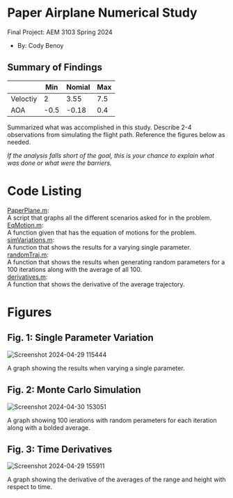   # Paper Airplane Numerical Study
  Final Project: AEM 3103 Spring 2024

  - By: Cody Benoy

  ## Summary of Findings
  |     |Min|Nomial|Max|
  |---|---|---|---|
  |Veloctiy|2|3.55|7.5|
  |AOA|-0.5|-0.18|0.4|

  Summarized what was accomplished in this study.  Describe 2-4 observations from simulating the flight path.
  Reference the figures below as needed.

  *If the analysis falls short of the goal, this is your chance to explain what was done or what were the barriers.*
 
  # Code Listing
[PaperPlane.m](PaperPlane.m): <br>
A script that graphs all the different scenarios asked for in the problem. <br>
[EqMotion.m](EqMotion.m): <br>
A function given that has the equation of motions for the problem. <br>
[simVariations.m](simVariations.m): <br>
A function that shows the results for a varying single parameter. <br>
[randomTraj.m](randomTraj.m): <br>
A function that shows the results when generating random parameters for a 100 iterations along with the average of all 100. <br>
[derivatives.m](derivatives.m): <br>
A function that shows the derivative of the average trajectory. <br>
  # Figures

  ## Fig. 1: Single Parameter Variation
  ![Screenshot 2024-04-29 115444](https://github.com/Codybeno/Final_Project/assets/167140425/d5693c9a-532f-4501-9f3e-d6bee93b7c6c)

A graph showing the results when varying a single parameter.

  ## Fig. 2: Monte Carlo Simulation
 ![Screenshot 2024-04-30 153051](https://github.com/Codybeno/Final_Project/assets/167140425/476b1c98-6d40-446f-a226-ebb98288f20a)


A graph showing 100 ierations with random perameters for each iteration along with a bolded average.

 ## Fig. 3: Time Derivatives
 ![Screenshot 2024-04-29 155911](https://github.com/Codybeno/Final_Project/assets/167140425/61e4de83-1353-4512-899d-2960203f7672)

A graph showing the derivative of the averages of the range and height with respect to time.
